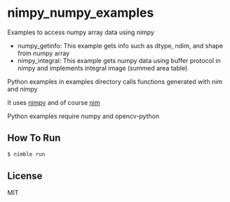 # nimpy_numpy_examples
Examples to access numpy array data using nimpy
- numpy_getinfo: This example gets info such as dtype, ndim, and shape from numpy array
- nimpy_integral: This example gets numpy data using buffer protocol in nimpy and implements integral image (summed area table)

Python examples in examples directory calls functions generated with nim and nimpy

It uses [nimpy](https://github.com/yglukhov/nimpy) and of course [nim](https://nim-lang.org)

Python examples require numpy and opencv-python

## How To Run

```sh
$ nimble run
```

License
----

MIT

